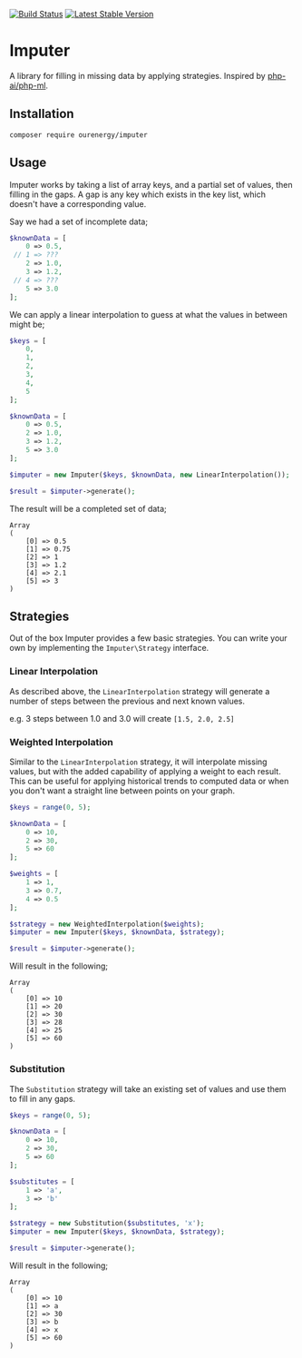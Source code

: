 [![Build Status](https://travis-ci.org/our-energy/imputer.svg?branch=master)](https://travis-ci.org/our-energy/imputer)
[![Latest Stable Version](https://poser.pugx.org/ourenergy/imputer/v/stable?format=flat)](https://packagist.org/packages/ourenergy/imputer)

# Imputer

A library for filling in missing data by applying strategies. Inspired by [php-ai/php-ml](https://github.com/php-ai/php-ml).

## Installation

```
composer require ourenergy/imputer
```

## Usage

Imputer works by taking a list of array keys, and a partial set of values, then filling in the gaps. A gap is any key
which exists in the key list, which doesn't have a corresponding value.

Say we had a set of incomplete data;

```php
$knownData = [
    0 => 0.5,
 // 1 => ???
    2 => 1.0,
    3 => 1.2,
 // 4 => ???
    5 => 3.0
];
```

We can apply a linear interpolation to guess at what the values in between might be;

```php
$keys = [
    0,
    1,
    2,
    3,
    4,
    5
];

$knownData = [
    0 => 0.5,
    2 => 1.0,
    3 => 1.2,
    5 => 3.0
];

$imputer = new Imputer($keys, $knownData, new LinearInterpolation());

$result = $imputer->generate();
```

The result will be a completed set of data;

```
Array
(
    [0] => 0.5
    [1] => 0.75
    [2] => 1
    [3] => 1.2
    [4] => 2.1
    [5] => 3
)
```

## Strategies

Out of the box Imputer provides a few basic strategies. You can write your own by implementing the `Imputer\Strategy`
interface.

### Linear Interpolation

As described above, the `LinearInterpolation` strategy will generate a number of steps between the previous and next 
known values.

e.g. 3 steps between 1.0 and 3.0 will create `[1.5, 2.0, 2.5]`

### Weighted Interpolation

Similar to the `LinearInterpolation` strategy, it will interpolate missing values, but with the added capability of 
applying a weight to each result. This can be useful for applying historical trends to computed data or when you don't
want a straight line between points on your graph.

```php
$keys = range(0, 5);

$knownData = [
    0 => 10,
    2 => 30,
    5 => 60
];

$weights = [
    1 => 1,
    3 => 0.7,
    4 => 0.5
];

$strategy = new WeightedInterpolation($weights);
$imputer = new Imputer($keys, $knownData, $strategy);

$result = $imputer->generate();
```

Will result in the following;

```
Array
(
    [0] => 10
    [1] => 20
    [2] => 30
    [3] => 28
    [4] => 25
    [5] => 60
)
```

### Substitution

The `Substitution` strategy will take an existing set of values and use them to fill in any gaps.

```php
$keys = range(0, 5);

$knownData = [
    0 => 10,
    2 => 30,
    5 => 60
];

$substitutes = [
    1 => 'a',
    3 => 'b'
];

$strategy = new Substitution($substitutes, 'x');
$imputer = new Imputer($keys, $knownData, $strategy);

$result = $imputer->generate();
```

Will result in the following;

```
Array
(
    [0] => 10
    [1] => a
    [2] => 30
    [3] => b
    [4] => x
    [5] => 60
)
```
